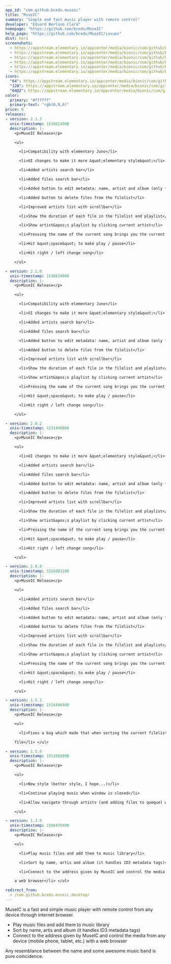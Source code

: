 ```yaml
---
app_id: "com.github.bcedu.museic"
title: "MuseIC"
summary: "Simple and fast music player with remote control"
developer: "Eduard Berloso Clarà"
homepage: "https://github.com/bcedu/MuseIC"
help_page: "https://github.com/bcedu/MuseIC/issues"
dist: hera
screenshots:
  - https://appstream.elementary.io/appcenter/media/bionic/com/github/bcedu.museic/52AEAB605780460D881CC868F2ABB919/screenshots/image-1_orig.png
  - https://appstream.elementary.io/appcenter/media/bionic/com/github/bcedu.museic/52AEAB605780460D881CC868F2ABB919/screenshots/image-2_orig.png
  - https://appstream.elementary.io/appcenter/media/bionic/com/github/bcedu.museic/52AEAB605780460D881CC868F2ABB919/screenshots/image-3_orig.png
  - https://appstream.elementary.io/appcenter/media/bionic/com/github/bcedu.museic/52AEAB605780460D881CC868F2ABB919/screenshots/image-4_orig.png
  - https://appstream.elementary.io/appcenter/media/bionic/com/github/bcedu.museic/52AEAB605780460D881CC868F2ABB919/screenshots/image-5_orig.png
  - https://appstream.elementary.io/appcenter/media/bionic/com/github/bcedu.museic/52AEAB605780460D881CC868F2ABB919/screenshots/image-6_orig.png
icons:
  "64": https://appstream.elementary.io/appcenter/media/bionic/com/github/bcedu.museic/52AEAB605780460D881CC868F2ABB919/icons/64x64/com.github.bcedu.museic_com.github.bcedu.museic.png
  "128": https://appstream.elementary.io/appcenter/media/bionic/com/github/bcedu.museic/52AEAB605780460D881CC868F2ABB919/icons/128x128/com.github.bcedu.museic_com.github.bcedu.museic.png
  "64@2": https://appstream.elementary.io/appcenter/media/bionic/com/github/bcedu.museic/52AEAB605780460D881CC868F2ABB919/icons/64x64@2/com.github.bcedu.museic_com.github.bcedu.museic.png
color:
  primary: "#ffffff"
  primary-text: "rgb(0,0,0)"
price: 0
releases:
- version: 2.1.3
  unix-timestamp: 1536624000
  description: |-
    <p>MuseIC Release</p>

    <ul>

      <li>Compatibility with elementary Juno</li>

      <li>UI changes to make it more &quot;elementary style&quot;</li>

      <li>Added artists search bar</li>

      <li>Added files search bar</li>

      <li>Added button to edit metadata: name, artist and album (only for the museic library)</li>

      <li>Added button to delete files from the filelist</li>

      <li>Improved artists list with scrollbar</li>

      <li>Show the duration of each file in the filelist and playlist</li>

      <li>Show artist&apos;s playlist by clicking current artist</li>

      <li>Pressing the name of the current song brings you the current filelist and scrolls you to the song</li>

      <li>Hit &quot;space&quot; to make play / pause</li>

      <li>Hit right / left change song</li>

    </ul>

- version: 2.1.0
  unix-timestamp: 1536624000
  description: |-
    <p>MuseIC Release</p>

    <ul>

      <li>Compatibility with elementary Juno</li>

      <li>UI changes to make it more &quot;elementary style&quot;</li>

      <li>Added artists search bar</li>

      <li>Added files search bar</li>

      <li>Added button to edit metadata: name, artist and album (only for the museic library)</li>

      <li>Added button to delete files from the filelist</li>

      <li>Improved artists list with scrollbar</li>

      <li>Show the duration of each file in the filelist and playlist</li>

      <li>Show artist&apos;s playlist by clicking current artist</li>

      <li>Pressing the name of the current song brings you the current filelist and scrolls you to the song</li>

      <li>Hit &quot;space&quot; to make play / pause</li>

      <li>Hit right / left change song</li>

    </ul>

- version: 2.0.2
  unix-timestamp: 1531440000
  description: |-
    <p>MuseIC Release</p>

    <ul>

      <li>UI changes to make it more &quot;elementary style&quot;</li>

      <li>Added artists search bar</li>

      <li>Added files search bar</li>

      <li>Added button to edit metadata: name, artist and album (only for the museic library)</li>

      <li>Added button to delete files from the filelist</li>

      <li>Improved artists list with scrollbar</li>

      <li>Show the duration of each file in the filelist and playlist</li>

      <li>Show artist&apos;s playlist by clicking current artist</li>

      <li>Pressing the name of the current song brings you the current filelist and scrolls you to the song</li>

      <li>Hit &quot;space&quot; to make play / pause</li>

      <li>Hit right / left change song</li>

    </ul>

- version: 2.0.0
  unix-timestamp: 1526083200
  description: |-
    <p>MuseIC Release</p>

    <ul>

      <li>Added artists search bar</li>

      <li>Added files search bar</li>

      <li>Added button to edit metadata: name, artist and album (only for the museic library)</li>

      <li>Added button to delete files from the filelist</li>

      <li>Improved artists list with scrollbar</li>

      <li>Show the duration of each file in the filelist and playlist</li>

      <li>Show artist&apos;s playlist by clicking current artist</li>

      <li>Pressing the name of the current song brings you the current filelist and scrolls you to the song</li>

      <li>Hit &quot;space&quot; to make play / pause</li>

      <li>Hit right / left change song</li>

    </ul>

- version: 1.5.1
  unix-timestamp: 1516406400
  description: |-
    <p>MuseIC Release</p>

    <ul>

      <li>Fixes a bug which made that when sorting the current filelist and playing a file it wasn&apos;t played the correct

    file</li> </ul>

- version: 1.5.0
  unix-timestamp: 1511568000
  description: |-
    <p>MuseIC Release</p>

    <ul>

      <li>New style (better style, I hope...)</li>

      <li>Continue playing music when window is closed</li>

      <li>Allow navigate through artists (and adding files to queque) without stoping playback</li>

    </ul>

- version: 1.3.0
  unix-timestamp: 1506470400
  description: |-
    <p>MuseIC Release</p>

    <ul>

      <li>Play music files and add them to music library</li>

      <li>Sort by name, artis and album (it handles ID3 metadata tags)</li>

      <li>Connect to the address given by MuseIC and control the media from any device (mobile phone, tablet, etc.) with

    a web browser</li> </ul>

redirect_from:
  - /com.github.bcedu.museic.desktop/
---
```

<p>MuseIC is a fast and simple music player with remote control from any device through internet browser.</p>
<ul>
  <li>Play music files and add them to music library</li>
  <li>Sort by name, artis and album (it handles ID3 metadata tags)</li>
  <li>Connect to the address given by MuseIC and control the media from any device (mobile phone, tablet, etc.) with a
web browser</li> </ul>
<p>Any resemblance between the name and some awesome music band is pure coincidence.</p>
